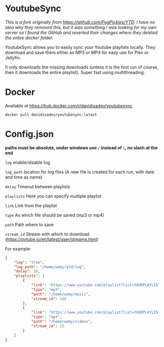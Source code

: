 # YoutubeSync

*This is a fork originally from https://github.com/PugPickles/YTD. I have no idea why they removed this, but it was something I was looking for my own server so I found the GitHub and reverted their changes where they deleted the entire docker folder.*

YoutubeSync allows you to easily sync your Youtube playlists locally. They download and save them either as MP3 or MP4 for easy use for Plex or Jellyfin. 

It only downloads the missing downloads (unless it is the first run of course, then it downloads the entire playlist). Super fast using multithreading.

# Docker
Available at https://hub.docker.com/r/davidisadev/youtubesync

`
docker pull davidisadev/youtubesync:latest
`

# Config.json

**paths must be absolute, under windows use `/` instead of `\`, no slash at the end**

`log` enable/disable log

`log_path` location for log files (A new file is created for each run, with date and time as name)

`delay` Timeout between playlists

`playlists` Here you can specify multiple playlist

`link` Link from the playlist

`type` As which file should be saved (mp3 or mp4)

`path` Path where to save

`stream_id` Stream with which to download (https://pytube.io/en/latest/user/streams.html)

For example:

```json
{   
    "log": "true",
    "log_path": "/home/wamy/ytd/log",
    "delay": 10,
    "playlists": [
        {
            "link": "https://www.youtube.com/playlist?list=YOURPLAYLISTLINK",
            "type": "mp3",
            "path": "/home/wamy/music",
            "stream_id": 140
        },
        {
            "link": "https://www.youtube.com/playlist?list=YOURPLAYLISTLINK",
            "type": "mp4",
            "path": "/home/wamy/videos",
            "stream_id": 22
        }
    ]
}
```
